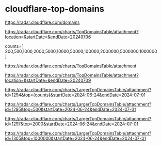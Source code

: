# cloudflare-top-domains
https://radar.cloudflare.com/domains



https://radar.cloudflare.com/charts/TopDomainsTable/attachment?location=&startDate=&endDate=20240706

counts=[
200,500,1000,2000,5000,10000,50000,100000,2000000,5000000,1000000]


https://radar.cloudflare.com/charts/TopDomainsTable/attachment


https://radar.cloudflare.com/charts/TopDomainsTable/attachment?location=&startDate=&endDate=20240709

https://radar.cloudflare.com/charts/LargerTopDomainsTable/attachment?id=1294&top={counts}&startDate=2024-06-24&endDate=2024-07-01

https://radar.cloudflare.com/charts/LargerTopDomainsTable/attachment?id=1295&top=500&startDate=2024-06-24&endDate=2024-07-01


https://radar.cloudflare.com/charts/LargerTopDomainsTable/attachment?id=1297&top=2000&startDate=2024-06-24&endDate=2024-07-01

https://radar.cloudflare.com/charts/LargerTopDomainsTable/attachment?id=1305&top=1000000&startDate=2024-06-24&endDate=2024-07-01
